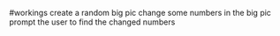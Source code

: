 #workings
    create a random big pic
    change some numbers in the big pic
    prompt the user to find the changed numbers
